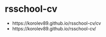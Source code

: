 <h1>rsschool-cv</h1>
<ul>
  <li>https://korolev89.github.io/rsschool-cv/cv</li>
  <li>https://korolev89.github.io/rsschool-cv/</li>
</ul>